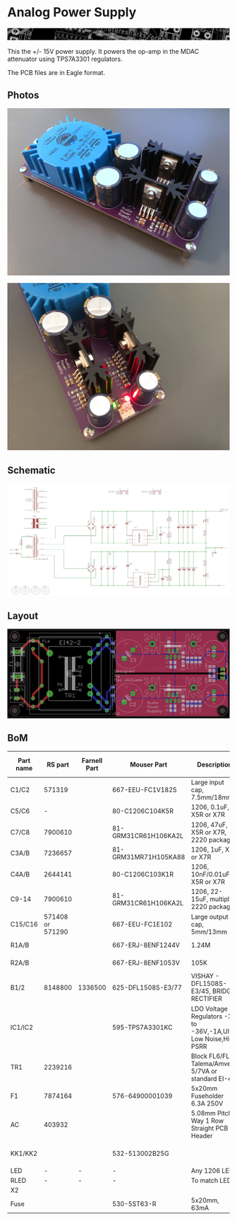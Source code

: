 # Analog Power Supply

[![](../../images/page-break-1.png)](#)

This the +/- 15V power supply. It powers the op-amp in the MDAC attenuator using TPS7A3301 regulators.

The PCB files are in Eagle format.

## Photos

![](../../images/psu-analog-1.jpg)

![](../../images/psu-analog-2.jpg)

## Schematic

![](../../images/psu-analog-schematic.jpg)

## Layout

![](../../images/psu-analog-front.jpg)

## BoM

|  Part name | RS part          | Farnell Part | Mouser Part          | Description                                                     | EVM Part name | Notes                |
| ---------- | ---------------- | ------------ | -------------------- | --------------------------------------------------------------- | ------------- | -------------------- |
| C1/C2      | 571319           |              | 667-EEU-FC1V182S     | Large input cap, 7.5mm/18mm                                     | -             |                      |
| C5/C6      | -                |              | 80-C1206C104K5R      | 1206, 0.1uF, X5R or X7R                                         | -             |                      |
| C7/C8      | 7900610          |              | 81-GRM31CR61H106KA2L | 1206, 47uF, X5R or X7R, 2220 package                            | C1            |                      |
| C3A/B      | 7236657          |              | 81-GRM31MR71H105KA88 | 1206, 1uF, X5R or X7R                                           | C3            | NR/SS                |
| C4A/B      | 2644141          |              | 80-C1206C103K1R      | 1206, 10nF/0.01uF, X5R or X7R                                   | C4            | CFF/CBYP             |
| C9-14      | 7900610          |              | 81-GRM31CR61H106KA2L | 1206, 22-15uF, multiple, 2220 package                           | C5-C9         | Total at least 47uF  |
| C15/C16    | 571408 or 571290 |              | 667-EEU-FC1E102      | Large output cap, 5mm/13mm                                      | C10           |                      |
| R1A/B      |                  |              | 667-ERJ-8ENF1244V    | 1.24M                                                           | R1            | Value for -15VDC     |
| R2A/B      |                  |              | 667-ERJ-8ENF1053V    | 105K                                                            | R2            | Value for -15VDC     |
| B1/2       | 8148800          | 1336500      | 625-DFL1508S-E3/77   | VISHAY - DFL1508S-E3/45, BRIDGE RECTIFIER                       |               |                      |
| IC1/IC2    |                  |              | 595-TPS7A3301KC      | LDO Voltage Regulators -3 to -36V,-1A,Ultra Low Noise,High PSRR |               |                      |
| TR1        | 2239216          |              |                      | Block FL6/FL8, Talema/Amveco 5/7VA or standard EI-42            |               |                      |
| F1         | 7874164          |              | 576-64900001039      | 5x20mm Fuseholder 6.3A 250V                                     |               |                      |
| AC         | 403932           |              |                      | 5.08mm Pitch 2 Way 1 Row Straight PCB Header                    |               | AC in                |
| KK1/KK2    |                  |              | 532-513002B25G       |                                                                 |               | Heatsinks, SK104-PAD |
| LED        | -                | -            | -                    | Any 1206 LED                                                    |               |                      |
| RLED       | -                | -            | -                    | To match LEDs                                                   |               |                      |
| X2         |                  |              |                      |                                                                 |               | Power out            |
| Fuse       |                  |              | 530-5ST63-R          | 5x20mm, 63mA                                                    |               |                      |
